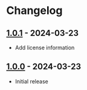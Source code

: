 # Changelog

## [1.0.1] - 2024-03-23

* Add license information

## [1.0.0] - 2024-03-23

* Initial release

[1.0.1]: https://github.com/daun/statamic-placeholders/releases/tag/1.0.1
[1.0.0]: https://github.com/daun/statamic-placeholders/releases/tag/1.0.0

